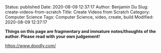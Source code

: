 Status: published
Date: 2020-08-09 12:37:17
Author: Benjamin Du
Slug: create-videos-from-scratch
Title: Create Videos from Scratch
Category: Computer Science
Tags: Computer Science, video, create, build
Modified: 2020-08-09 12:37:17

**Things on this page are fragmentary and immature notes/thoughts of the author. Please read with your own judgement!**


https://www.doodly.com/